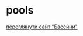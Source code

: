 # pools

<a href="https://htmlpreview.github.io/?https://github.com/i3odja/pools/blob/master/index.html">переглянути сайт "Басейни"</a>
